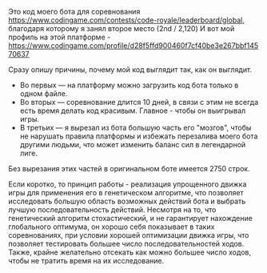 Это код моего бота для соревнования https://www.codingame.com/contests/code-royale/leaderboard/global, благодаря которому я занял второе место (2nd / 2,120)
И вот мой профиль на этой платформе - https://www.codingame.com/profile/d28f5ffd900460f7cf40be3e267bbf14570637

Сразу опишу причины, почему мой код выглядит так, как он выглядит.
- Во первых — на платформу можно загрузить код бота только в одном файле.
- Во вторых — соревнование длится 10 дней, в связи с этим не всегда есть время делать код красивым. Главное - чтобы он выигрывал игры.
- В третьих — я вырезал из бота большую часть его "мозгов", чтобы не нарушать правила платформы и избежать перезалива моего бота другими людьми, что может изменить баланс сил в легендарной лиге.

Без вырезания этих частей в оригинальном боте имеется 2750 строк.

Если коротко, то принцип работы - реализация упрощенного движка игры для применения его в генетическом алгоритме, что позволяет исследовать большую область возможных действий бота и выбрать лучшую последовательность действий.
Несмотря на то, что генетический алгоритм стохастический, и не гарантирует нахождение глобального оптимума, он хорошо себя показывает в таких соревнованиях, при условии хорошей оптимизации движка игры,
что позволяет тестировать большее число последовательностей ходов. Также, крайне желательно отсекать как можно большее число ходов, чтобы не тратить время на их исследование. 